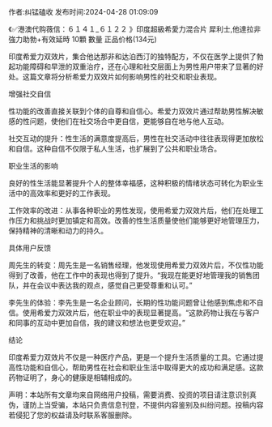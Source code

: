 <p>作者:纠锰磕收 发布时间:2024-04-28 01:09:09</p>
<p>《✅港澳代购薇信：６１４１_６１２２ 》印度超級希愛力混合片 犀利士,他達拉非 強力助勃+有效延時 10顆 數量 正品价格(134元) </p>
									<p>印度希爱力双效片，集合他达那非和达泊西汀的独特配方，不仅在医学上提供了勃起功能障碍和早泄的双重治疗，还在心理和社交层面上为男性用户带来了显著的好处。这篇文章将分析希爱力双效片如何影响男性的社交和职业表现。</p><p></p><p>增强社交自信</p><p></p><p>性功能的改善直接关联到个体的自尊和自信心。希爱力双效片通过帮助男性解决敏感的性问题，使他们在社交场合中更自信，更能够自在地与他人互动。</p><p></p><p>社交互动的提升：性生活的满意度提高后，男性在社交活动中往往表现得更加放松和自信。这种自信不仅限于私人生活，也扩展到了公共和职业场合。</p><p>职业生活的影响</p><p></p><p>良好的性生活能显著提升个人的整体幸福感，这种积极的情绪状态可转化为职业生活中的高效率和更好的工作表现。</p><p></p><p>工作效率的改进：从事各种职业的男性发现，使用希爱力双效片后，他们在处理工作压力和挑战时更加镇定和高效。改善的性生活质量使他们能够更好地管理压力，保持精神的清晰和动力的持久。</p><p>具体用户反馈</p><p></p><p>周先生的转变：周先生是一名销售经理，他发现使用希爱力双效片后，不仅性功能得到了改善，他在工作中的表现也得到了提升。“我现在能更好地管理我的销售团队，并在会议中表达我的观点，感觉自己更受尊重和认可。”</p><p>李先生的体验：李先生是一名企业顾问，长期的性功能问题曾让他感到焦虑和不自信。使用希爱力双效片后，他在职业中的表现显著提高。“这款药物让我在与客户和同事的互动中更加自信，我的建议和想法也更受欢迎。”</p><p>结论</p><p></p><p>印度希爱力双效片不仅是一种医疗产品，更是一个提升生活质量的工具。它通过提高性功能和自信心，帮助男性在社会和职业生活中取得更大的成功和满足感。这款药物证明了，身心的健康是相辅相成的。</p>				声明：本站所有文章均来自网络用户投稿，需要消费、投资的项目请注意识别真伪，谨防上当受骗，本站只负责信息刊登，不提供内容鉴别及纠纷问题。投稿内容若侵犯了您的权益请及时联系客服删除。				
